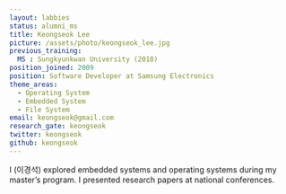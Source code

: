 ```yaml
---
layout: labbies
status: alumni_ms
title: Keongseok Lee
picture: /assets/photo/keongseok_lee.jpg
previous_training:
  MS : Sungkyunkwan University (2018)
position_joined: 2009
position: Software Developer at Samsung Electronics
theme_areas:
  - Operating System
  - Embedded System
  - File System
email: keongseok@gmail.com
research_gate: keongseok
twitter: keongseok
github: keongseok
---
```


I (이경석) explored embedded systems and operating systems during my master’s program. I presented research papers at national conferences.
